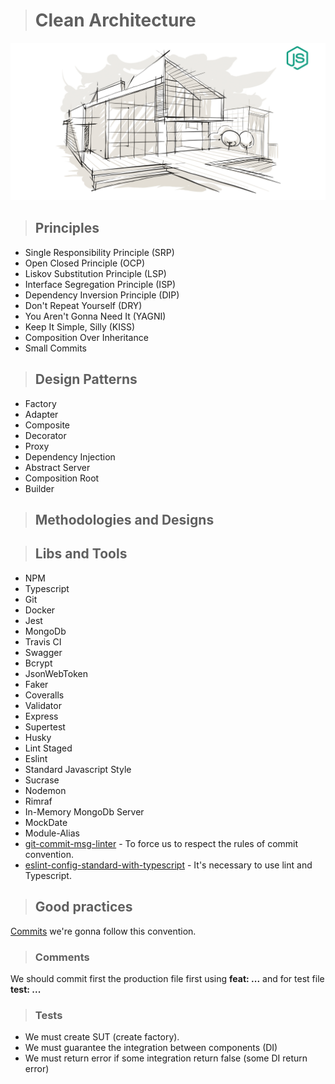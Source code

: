 > # Clean Architecture
![alt text](./public/logo.png "Clean Architecture")

> ## Principles
* Single Responsibility Principle (SRP)
* Open Closed Principle (OCP)
* Liskov Substitution Principle (LSP)
* Interface Segregation Principle (ISP)
* Dependency Inversion Principle (DIP)
* Don't Repeat Yourself (DRY)
* You Aren't Gonna Need It (YAGNI)
* Keep It Simple, Silly (KISS)
* Composition Over Inheritance
* Small Commits

> ## Design Patterns
* Factory
* Adapter
* Composite
* Decorator
* Proxy
* Dependency Injection
* Abstract Server
* Composition Root
* Builder

> ## Methodologies and Designs

> ## Libs and Tools
* NPM
* Typescript
* Git
* Docker
* Jest
* MongoDb
* Travis CI
* Swagger
* Bcrypt
* JsonWebToken
* Faker
* Coveralls
* Validator
* Express
* Supertest
* Husky
* Lint Staged
* Eslint
* Standard Javascript Style
* Sucrase
* Nodemon
* Rimraf
* In-Memory MongoDb Server
* MockDate
* Module-Alias
* [git-commit-msg-linter](https://www.npmjs.com/package/git-commit-msg-linter) - To force us to respect the rules of commit convention.
* [eslint-config-standard-with-typescript](https://github.com/standard/eslint-config-standard-with-typescript) - It's necessary to use lint and Typescript.

> ## Good practices
[Commits](https://www.conventionalcommits.org/en/v1.0.0/) we're gonna follow this convention.

> ### Comments
We should commit first the production file first using
**feat: ...** and for test file
**test: ...**

> ### Tests
- We must create SUT (create factory).
- We must guarantee the integration between components (DI)
- We must return error if some integration return false
(some DI return error)

